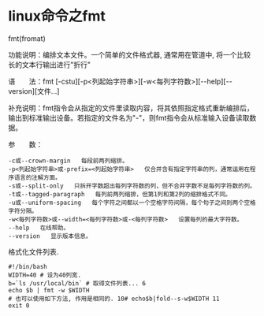 # linux命令之fmt

fmt(fromat)

功能说明：编排文本文件。一个简单的文件格式器, 通常用在管道中, 将一个比较长的文本行输出进行"折行"

语　　法：fmt [-cstu][-p<列起始字符串>][-w<每列字符数>][--help][--version][文件...]

补充说明：fmt指令会从指定的文件里读取内容，将其依照指定格式重新编排后，输出到标准输出设备。若指定的文件名为"-"，则fmt指令会从标准输入设备读取数据。

参　　数：

	-c或--crown-margin   每段前两列缩排。
	-p<列起始字符串>或-prefix=<列起始字符串>   仅合并含有指定字符串的列，通常运用在程序语言的注解方面。
	-s或--split-only   只拆开字数超出每列字符数的列，但不合并字数不足每列字符数的列。
	-t或--tagged-paragraph   每列前两列缩排，但第1列和第2列的缩排格式不同。
	-u或--uniform-spacing   每个字符之间都以一个空格字符间隔，每个句子之间则两个空格字符分隔。
	-w<每列字符数>或--width=<每列字符数>或-<每列字符数>   设置每列的最大字符数。
	--help   在线帮助。
	--version   显示版本信息。
  
  
格式化文件列表.
	#!/bin/bash	WIDTH=40 # 设为40列宽.	b=`ls /usr/local/bin` # 取得文件列表... 6	echo $b | fmt -w $WIDTH	# 也可以使用如下方法, 作用是相同的. 10# echo$b|fold--s-w$WIDTH 11	exit 0